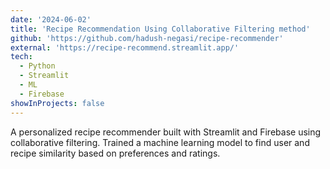 ```yaml
---
date: '2024-06-02'
title: 'Recipe Recommendation Using Collaborative Filtering method'
github: 'https://github.com/hadush-negasi/recipe-recommender'
external: 'https://recipe-recommend.streamlit.app/'
tech:
  - Python
  - Streamlit
  - ML
  - Firebase
showInProjects: false
---
```

A personalized recipe recommender built with Streamlit and Firebase using collaborative filtering. Trained a machine learning model to find user and recipe similarity based on preferences and ratings.

